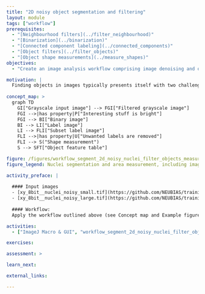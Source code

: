 ```yaml
---
title: "2D noisy object segmentation and filtering"
layout: module
tags: ["workflow"]
prerequisites:
  - "[Neighbourhood filters](../filter_neighbourhood)"
  - "[Binarization](../binarization)"
  - "[Connected component labeling](../connected_components)"
  - "[Object filters](../filter_objects)"
  - "[Object shape measurements](../measure_shapes)"
objectives:
  - "Create an image analysis workflow comprising image denoising and object filtering."

motivation: |
  Finding objects in images typically presents itself with two challenges. First, the input image may not lend itseld to a simple intensity thresholding operation for binarisation. Second, there may be unwanted objects in the image such as hot pixels or objects that are not fully in the image. The first challenge typically is tackled by applying appropriate image filters to the raw data. The second challenge is tackled by defining and applying reproducible criteria to remove certain objects from the image.
  
concept_map: >
  graph TD
    GI["Grayscale input image"] --> FGI["Filtered grayscale image"]
    FGI -->|has property|P["Interesting stuff is bright"]
    FGI --> BI["Binary image"]
    BI --> LI["Label image"]
    LI --> FLI["Subset label image"]
    FLI -->|has property|U["Unwanted labels are removed"]
    FLI --> S("Shape measurement")
    S --> SFT["Object feature table"]

figure: /figures/workflow_segment_2d_noisy_nuclei_filter_objects_measure_shape.png
figure_legend: Nuclei segmentation and area measurement, including image denoising and object filtering.

activity_preface: |
  
  #### Input images
  - [xy_8bit__nuclei_noisy_small.tif](https://github.com/NEUBIAS/training-resources/raw/master/image_data/xy_8bit__nuclei_noisy_small.tif)
  - [xy_8bit__nuclei_noisy_large.tif](https://github.com/NEUBIAS/training-resources/raw/master/image_data/xy_8bit__nuclei_noisy_large.tif)
  
  #### Workflow:
  Apply the workflow outlined above (see Concept map and Example figure) to both images. The modules listed in this module's Prerequisites contain the information as to how to conduct each step of the workflow.

activities:
  - ["ImageJ Macro & GUI", "workflow_segment_2d_noisy_nuclei_filter_objects_measure_shape/activities/segment_2d_noisy_nuclei_and_filter_objects_imagejmacro.ijm", "java"]

exercises:

assessment: >

learn_next:

external_links:

---
```

